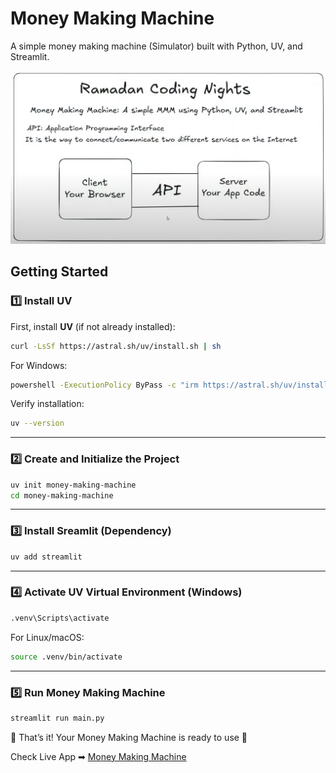 # Money Making Machine

A simple money making machine (Simulator) built with Python, UV, and Streamlit.

![API](images/MMM.png)

## Getting Started

### 1️⃣ Install UV

First, install **UV** (if not already installed):

```sh
curl -LsSf https://astral.sh/uv/install.sh | sh
```

For Windows:

```sh
powershell -ExecutionPolicy ByPass -c "irm https://astral.sh/uv/install.ps1 | iex"
```

Verify installation:

```sh
uv --version
```

---

### 2️⃣ Create and Initialize the Project

```sh
uv init money-making-machine
cd money-making-machine
```

---

### 3️⃣ Install Sreamlit (Dependency)

```sh
uv add streamlit
```

---

### 4️⃣ Activate UV Virtual Environment (Windows)

```sh
.venv\Scripts\activate
```

For Linux/macOS:

```sh
source .venv/bin/activate
```

---

### 5️⃣ Run Money Making Machine

```sh
streamlit run main.py
```

🎉 That’s it! Your Money Making Machine is ready to use 🚀

Check Live App ➡ [Money Making Machine](https://moneymakingmachine-ramadancoding-day05.streamlit.app/)
